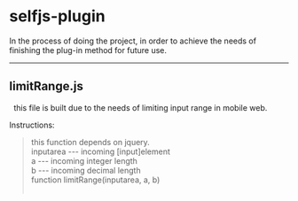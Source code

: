 # selfjs-plugin
In the process of doing the project, in order to achieve the needs of finishing the plug-in method for future use.

-----------------------------------------------------------------------------------------------------------------
## limitRange.js
 
this file is built due to the needs of limiting input range in mobile web.

Instructions:<br>
>this function depends on jquery.<br>
>inputarea --- incoming [input]element<br>
>a --- incoming integer length<br>
>b --- incoming  decimal length<br>
>function limitRange(inputarea, a, b)<br>
 
